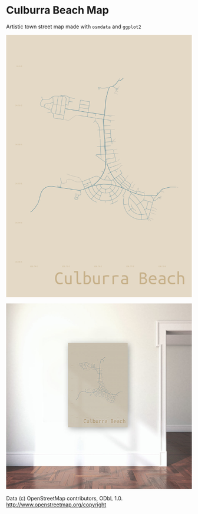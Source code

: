 # Culburra Beach Map  

Artistic town street map made with `osmdata` and `ggplot2`

![](img/culburra.png)  

![](img/sim.jpg)


Data (c) OpenStreetMap contributors, ODbL 1.0. http://www.openstreetmap.org/copyright
